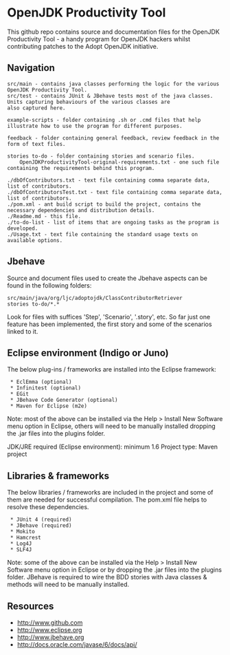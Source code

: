 OpenJDK Productivity Tool
=========================

This github repo contains source and documentation files for the OpenJDK Productivity Tool - a handy program for OpenJDK hackers whilst contributing patches to the Adopt OpenJDK initiative.

Navigation
----------
    src/main - contains java classes performing the logic for the various OpenJDK Productivity Tool.
	src/test - contains JUnit & JBehave tests most of the java classes. Units capturing behaviours of the various classes are 
	also captured here.
	
	example-scripts - folder containing .sh or .cmd files that help illustrate how to use the program for different purposes.
	
	feedback - folder containing general feedback, review feedback in the form of text files.
	
	stories to-do - folder containing stories and scenario files.
		OpenJDKProductivityTool-original-requirements.txt - one such file containing the requirements behind this program.
		
    ./dbOfContributors.txt - text file containing comma separate data, list of contributors.
    ./dbOfContributorsTest.txt - text file containing comma separate data, list of contributors. 
    ./pom.xml - ant build script to build the project, contains the necessary dependencies and distribution details.
    ./Readme.md - this file.
    ./to-do-list - list of items that are ongoing tasks as the program is developed.
    ./Usage.txt - text file containing the standard usage texts on available options.

Jbehave
-------
Source and document files used to create the Jbehave aspects can be found in the following folders:

	src/main/java/org/ljc/adoptojdk/ClassContributorRetriever
	stories to-do/*.*
	
Look for files with suffices 'Step', 'Scenario', '.story', etc. So far just one feature has been implemented, the first story and some of the scenarios linked to it.

Eclipse environment (Indigo or Juno)
------------------------------------
The below plug-ins / frameworks are installed into the Eclipse framework:

     * EclEmma (optional)
     * Infinitest (optional)
     * EGit
     * JBehave Code Generator (optional)
     * Maven for Eclipse (m2e)
	
Note: most of the above can be installed via the Help > Install New Software menu option in Eclipse, others will need to be manually installed dropping the .jar files into the plugins folder.

JDK/JRE required (Eclipse environment): minimum 1.6
Project type: Maven project

Libraries & frameworks
----------------------
The below libraries / frameworks are included in the project and some of them are needed for successful compilation. The pom.xml file helps to resolve these dependencies.

     * JUnit 4 (required)
     * JBehave (required)
     * Mokito
     * Hamcrest
     * Log4J
     * SLF4J

Note: some of the above can be installed via the Help > Install New Software menu option in Eclipse or by dropping the .jar files into the plugins folder. 
JBehave is required to wire the BDD stories with Java classes & methods will need to be manually installed. 

Resources
---------
- http://www.github.com
- http://www.eclipse.org
- http://www.jbehave.org
- http://docs.oracle.com/javase/6/docs/api/